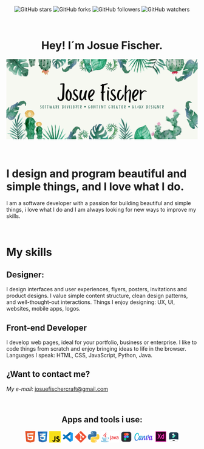 <div align="center">

![GitHub stars](https://img.shields.io/github/stars/josuefischeroficial/josuefischeroficial?style=social)
![GitHub forks](https://img.shields.io/github/forks/josuefischeroficial/josuefischeroficial?label=Fork&style=social)
![GitHub followers](https://img.shields.io/github/followers/josuefischeroficial?label=Follow&style=social)
![GitHub watchers](https://img.shields.io/github/watchers/josuefischeroficial/josuefischeroficial?style=social)

<br />

# Hey! I´m Josue Fischer.

![Portfolio Desktop Demo](./images/JosueFischer.png "Josue Fischer")

</div>

<br />

# I design and program beautiful and simple things, and I love what I do.
I am a software developer with a passion for building beautiful and simple things, i love what I do and I am always looking for new ways to improve my skills.

<br />

# My skills
## Designer:
I design interfaces and user experiences, flyers, posters, invitations and product designs. I value simple content structure, clean design patterns, and well-thought-out interactions. Things I enjoy designing: UX, UI, websites, mobile apps, logos.

## Front-end Developer
I develop web pages, ideal for your portfolio, business or enterprise. I like to code things from scratch and enjoy bringing ideas to life in the browser. Languages I speak: HTML, CSS, JavaScript, Python, Java.

## ¿Want to contact me?

_My e-mail:_
josuefischercraft@gmail.com

<br />

<div align="center">

## Apps and tools i use:

<code><img height="30" src="images/Html.png"></code>
<code><img height="30" src="images/Css.png"></code>
<code><img height="30" src="images/Js.png"></code>
<code><img height="30" src="images/VisualStudio.png"></code>
<code><img height="30" src="images/Git.png"></code>
<code><img height="30" src="images/Python.png"></code>
<code><img height="30" src="images/Java.png"></code>
<code><img height="30" src="images/Figma.png"></code>
<code><img height="30" src="images/Canva.png"></code>
<code><img height="30" src="images/Xd.png"></code>
<code><img height="30" src="images/Filmora.png"></code>
